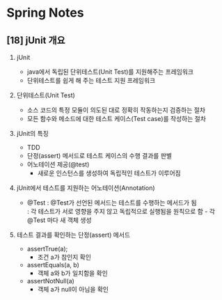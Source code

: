 Spring Notes
===============================
[18] jUnit 개요
-------------------------------

1. jUnit
    - java에서 독립된 단위테스트(Unit Test)를 지원해주는 프레임워크
    - 단위테스트를 쉽게 해 주는 테스트 지원 프레임워크

2. 단위테스트(Unit Test)
    - 소스 코드의 특정 모듈이 의도된 대로 정확히 작동하는지 검증하는 절차
    - 모든 함수와 메소드에 대한 테스트 케이스(Test case)를 작성하는 절차

3. jUnit의 특징
    - TDD
    - 단정(assert) 메서드로 테스트 케이스의 수행 결과를 판별
    - 어노테이션 제공(@test)
        -  새로운 인스턴스를 생성하여 독립적인 테스트가 이루어짐

4. jUnit에서 테스트를 지원하는 어노테이션(Annotation)
    - @Test
        : @Test가 선언된 메서드는 테스트를 수행하는 메서드가 됨</br>
        : 각 테스트가 서로 영향을 주지 않고 독립적으로 실행됨을 원칙으로 함
            - 각 @Test 마다 새 객체 생성

5. 테스트 결과를 확인하는 단정(assert) 메서드
    - assertTrue(a);
        - 조건 a가 참인지 확인
    - assertEquals(a, b)
        - 객체 a와 b가 일치함을 확인
    - assertNotNull(a) 
        - 객체 a가 null이 아님을 확인

        
            

    

